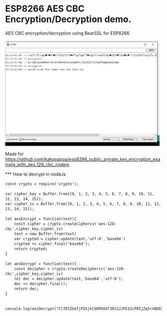 # ESP8266 AES CBC Encryption/Decryption demo.

AES CBC encryption/decryption using BearSSL for ESP8266. 

![ESP8266 AES CBC encryption decryption demo](https://github.com/kakopappa/esp8266-aes-cbc-encryption-decryption/blob/main/demo.png)


Made for https://github.com/kakopappa/esp8266_public_private_key_encryption_example_with_aes_128_cbc_nodejs

*** How to decrypt in nodeJs

```
const crypto = require('crypto');

var cipher_key = Buffer.from([0, 1, 2, 3, 4, 5, 6, 7, 8, 9, 10, 11, 12, 13, 14, 15]);
var cipher_iv = Buffer.from([0, 1, 2, 3, 4, 5, 6, 7, 8, 9, 10, 11, 12, 13, 14, 15]);

let aesEncrypt = function(text){
    const cipher = crypto.createCipheriv('aes-128-cbc',cipher_key,cipher_iv)
    text = new Buffer.from(text)
    var crypted = cipher.update(text,'utf-8','base64')
    crypted += cipher.final('base64');
    return crypted;
}

let aesDecrypt = function(text){
    const decipher = crypto.createDecipheriv('aes-128-cbc',cipher_key,cipher_iv)
    let dec = decipher.update(text,'base64','utf-8');
    dec += decipher.final();
    return dec;
}


console.log(aesDecrypt("Cl7DlZboTjPIkjhCdORh6GTJRiSJJFE15cP0IjZq5rnNOOIg8t+w2Ckh5qo2l3UxTcm5lj3MczZQ4gb113k6oauEq70xeP3ybi4sheowxGY="));
```
